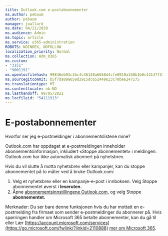 ```yaml
---
title: Outlook.com e-postabonnementer
ms.author: pebaum
author: pebaum
manager: joallard
ms.date: 04/21/2020
ms.audience: Admin
ms.topic: article
ms.service: o365-administration
ROBOTS: NOINDEX, NOFOLLOW
localization_priority: Normal
ms.collection: Adm_O365
ms.custom:
- "3151"
- "9001191"
ms.openlocfilehash: 99846eb93c3bc4c46120a6650d4cfe0910a358b1b0c43147f5723d3e09b91fa4
ms.sourcegitcommit: b5f7da89a650d2915dc652449623c78be6247175
ms.translationtype: MT
ms.contentlocale: nb-NO
ms.lasthandoff: 08/05/2021
ms.locfileid: "54111913"
---
```

# <a name="email-subscriptions"></a>E-postabonnementer

Hvorfor ser jeg e-postmeldinger i abonnementslistene mine?

Outlook.com har oppdaget at e-postmeldingen inneholder abonnementsinformasjon, inkludert «Stoppe abonnementet» i meldingen. Outlook.com har ikke automatisk abonnert på nyhetsbrev.

Hvis du vil slutte å motta nyhetsbrev eller kampanjer, kan du stoppe abonnementet på to måter ved å bruke Outlook.com:
1. Velg et nyhetsbrev eller en kampanje-e-post i innboksen. Velg Stoppe abonnementet øverst i **leseruten.**
2. Åpne [abonnementsinnstillingene Outlook.com,](https://go.microsoft.com/fwlink/?linkid=2110887) og velg Stoppe **abonnementet.**

Merknader: Du ser bare denne funksjonen hvis du har mottatt en e-postmelding fra firmaet som sender e-postmeldinger du abonnerer på.
Hvis spørringen handler om Microsoft 365 betalte abonnementer, kan du gå til eller Lær [https://account.microsoft.com/services](https://go.microsoft.com/fwlink/?linkid=2110888) [mer om Microsoft 365](https://products.office.com/compare-all-microsoft-office-products?tab=1&WT.mc_id=PROD_OL-Web_Support_O365NewValue_Upgrade).
  